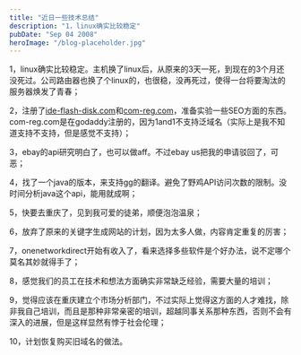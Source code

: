 ```yaml
---
title: "近日一些技术总结"
description: "1，linux确实比较稳定"
pubDate: "Sep 04 2008"
heroImage: "/blog-placeholder.jpg"
---
```

1，linux确实比较稳定。主机换了linux后，从原来的3天一死，到现在的3个月还没死过。公司路由器也换了个linux的，也很稳，没再死过，使得一台将要淘汰的服务器焕发了青春；

2，注册了[ide-flash-disk.com](http://www.ide-flash-disk.com)和[com-reg.com](http://www.com-reg.com)，准备实验一些SEO方面的东西。com-reg.com是在godaddy注册的，因为1and1不支持泛域名（实际上是我不知道支持不支持，但是感觉不支持）；

3，ebay的api研究明白了，也可以做aff。不过ebay us把我的申请驳回了，可恶；

4，找了一个java的版本，来支持gg的翻译。避免了野鸡API访问次数的限制。没时间分析java这个api，能用就成啊；

5，快要去重庆了，见到我可爱的徒弟，顺便泡泡温泉；

6，放弃了原来的关键字生成网站的计划，因为太多人做，内容肯定重复的厉害；

7，onenetworkdirect开始有收入了，看来选择多些软件是个好办法，说不定哪个莫名其妙就得手了；

8，感觉我们的员工在技术和想法方面确实非常缺乏经验，需要大量的培训；

9，觉得应该在重庆建立个市场分析部门，不过实际上觉得这方面的人才难找，除非我自己培训，而且是那种非常亲密的培训，超越同事关系那种东西，否则不会有深入的进展，但是这样显然有悖于社会伦理；

10，计划恢复购买旧域名的做法。
